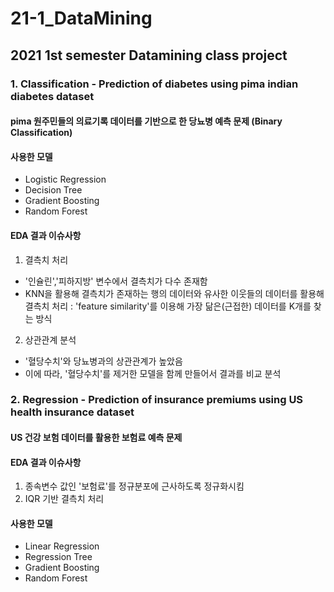# 21-1_DataMining

## 2021 1st semester Datamining class project 


### 1. Classification - Prediction of diabetes using pima indian diabetes dataset
#### pima 원주민들의 의료기록 데이터를 기반으로 한 당뇨병 예측 문제 (Binary Classification)
#### 사용한 모델 
- Logistic Regression
- Decision Tree
- Gradient Boosting
- Random Forest

#### EDA 결과 이슈사항
1) 결측치 처리 
- '인슐린','피하지방' 변수에서 결측치가 다수 존재함
- KNN을 활용해 결측치가 존재하는 행의 데이터와 유사한 이웃들의 데이터를 활용해 결측치 처리
  : 'feature similarity'를 이용해 가장 닮은(근접한) 데이터를 K개를 찾는 방식
2) 상관관계 분석
- '혈당수치'와 당뇨병과의 상관관계가 높았음
- 이에 따라, '혈당수치'를 제거한 모델을 함께 만들어서 결과를 비교 분석

### 2. Regression - Prediction of insurance premiums using US health insurance dataset
#### US 건강 보험 데이터를 활용한 보험료 예측 문제 

#### EDA 결과 이슈사항
1) 종속변수 값인 '보험료'를 정규분포에 근사하도록 정규화시킴
2) IQR 기반 결측치 처리 

#### 사용한 모델 
- Linear Regression
- Regression Tree
- Gradient Boosting
- Random Forest
